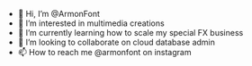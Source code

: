 - 👋 Hi, I’m @ArmonFont
- 👀 I’m interested in multimedia creations
- 🌱 I’m currently learning how to scale my special FX business
- 💞️ I’m looking to collaborate on cloud database admin
- 📫 How to reach me @armonfont on instagram

<!---
ArmonFont/ArmonFont is a ✨ special ✨ repository because its `README.md` (this file) appears on your GitHub profile.
You can click the Preview link to take a look at your changes.
--->
